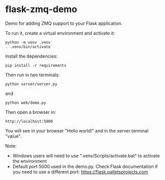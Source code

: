 flask-zmq-demo
==============

Demo for adding ZMQ support to your Flask application.

To run it, create a virtual environment and activate it:

```
python -m venv .venv
. .venv/bin/activate
```

Install the dependencies:

```
pip install -r requirements
```

Then run in two terminals:

```
python server/server.py
```

and

```
python web/demo.py
```

Then open a browser in:

```
http://localhost:5000
```

You will see in your browser "Hello world!" and in the server terminal "value".


Note:
* Windows users will need to use ".venv/Scripts/activate.bat" to activate the environment
* Default port 5000 used in the demo.py. Check Flask documentation if you need to use a different port: https://flask.palletsprojects.com
